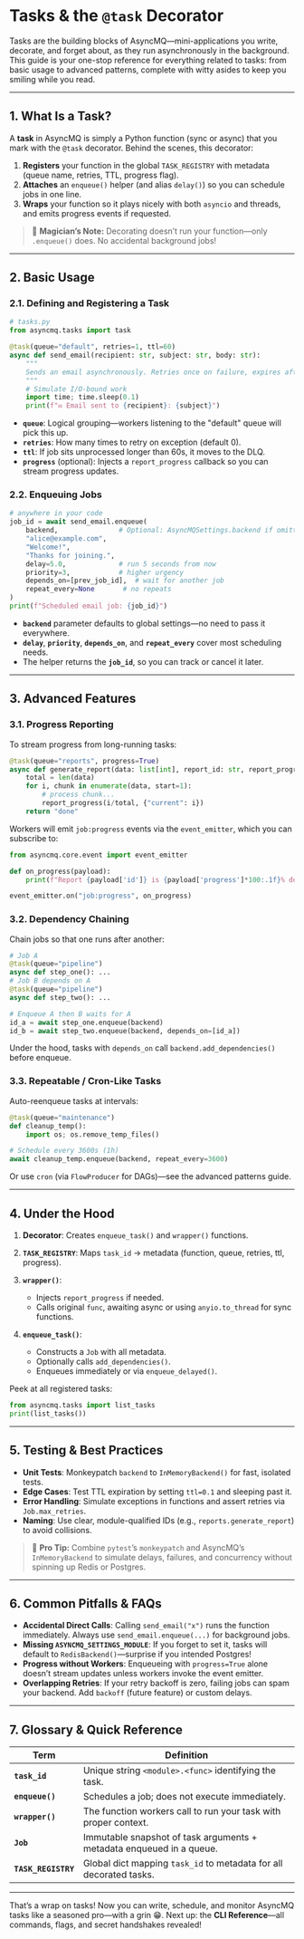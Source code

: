 # Tasks & the `@task` Decorator

Tasks are the building blocks of AsyncMQ—mini-applications you write, decorate, and forget about, as they run asynchronously in the background. This guide is your one-stop reference for everything related to tasks: from basic usage to advanced patterns, complete with witty asides to keep you smiling while you read.

---

## 1. What Is a Task?

A **task** in AsyncMQ is simply a Python function (sync or async) that you mark with the `@task` decorator. Behind the scenes, this decorator:

1. **Registers** your function in the global `TASK_REGISTRY` with metadata (queue name, retries, TTL, progress flag).
2. **Attaches** an `enqueue()` helper (and alias `delay()`) so you can schedule jobs in one line.
3. **Wraps** your function so it plays nicely with both `asyncio` and threads, and emits progress events if requested.

> 🎩 **Magician’s Note:** Decorating doesn’t run your function—only `.enqueue()` does. No accidental background jobs!

---

## 2. Basic Usage

### 2.1. Defining and Registering a Task

```python
# tasks.py
from asyncmq.tasks import task

@task(queue="default", retries=1, ttl=60)
async def send_email(recipient: str, subject: str, body: str):
    """
    Sends an email asynchronously. Retries once on failure, expires after 60s.
    """
    # Simulate I/O-bound work
    import time; time.sleep(0.1)
    print(f"✉️ Email sent to {recipient}: {subject}")
```

* **`queue`**: Logical grouping—workers listening to the "default" queue will pick this up.
* **`retries`**: How many times to retry on exception (default 0).
* **`ttl`**: If job sits unprocessed longer than 60s, it moves to the DLQ.
* **`progress`** (optional): Injects a `report_progress` callback so you can stream progress updates.

### 2.2. Enqueuing Jobs

```python
# anywhere in your code
job_id = await send_email.enqueue(
    backend,               # Optional: AsyncMQSettings.backend if omitted
    "alice@example.com",
    "Welcome!",
    "Thanks for joining.",
    delay=5.0,             # run 5 seconds from now
    priority=3,            # higher urgency
    depends_on=[prev_job_id],  # wait for another job
    repeat_every=None       # no repeats
)
print(f"Scheduled email job: {job_id}")
```

* **`backend`** parameter defaults to global settings—no need to pass it everywhere.
* **`delay`**, **`priority`**, **`depends_on`**, and **`repeat_every`** cover most scheduling needs.
* The helper returns the **`job_id`**, so you can track or cancel it later.

---

## 3. Advanced Features

### 3.1. Progress Reporting

To stream progress from long-running tasks:

```python
@task(queue="reports", progress=True)
async def generate_report(data: list[int], report_id: str, report_progress):
    total = len(data)
    for i, chunk in enumerate(data, start=1):
        # process chunk...
        report_progress(i/total, {"current": i})
    return "done"
```

Workers will emit `job:progress` events via the `event_emitter`, which you can subscribe to:

```python
from asyncmq.core.event import event_emitter

def on_progress(payload):
    print(f"Report {payload['id']} is {payload['progress']*100:.1f}% done")

event_emitter.on("job:progress", on_progress)
```

### 3.2. Dependency Chaining

Chain jobs so that one runs after another:

```python
# Job A
@task(queue="pipeline")
async def step_one(): ...
# Job B depends on A
@task(queue="pipeline")
async def step_two(): ...

# Enqueue A then B waits for A
id_a = await step_one.enqueue(backend)
id_b = await step_two.enqueue(backend, depends_on=[id_a])
```

Under the hood, tasks with `depends_on` call `backend.add_dependencies()` before enqueue.

### 3.3. Repeatable / Cron-Like Tasks

Auto-reenqueue tasks at intervals:

```python
@task(queue="maintenance")
def cleanup_temp():
    import os; os.remove_temp_files()

# Schedule every 3600s (1h)
await cleanup_temp.enqueue(backend, repeat_every=3600)
```

Or use `cron` (via `FlowProducer` for DAGs)—see the advanced patterns guide.

---

## 4. Under the Hood

1. **Decorator**: Creates `enqueue_task()` and `wrapper()` functions.
2. **`TASK_REGISTRY`**: Maps `task_id` → metadata (function, queue, retries, ttl, progress).
3. **`wrapper()`**:

   * Injects `report_progress` if needed.
   * Calls original `func`, awaiting async or using `anyio.to_thread` for sync functions.
4. **`enqueue_task()`**:

   * Constructs a `Job` with all metadata.
   * Optionally calls `add_dependencies()`.
   * Enqueues immediately or via `enqueue_delayed()`.

Peek at all registered tasks:

```python
from asyncmq.tasks import list_tasks
print(list_tasks())
```

---

## 5. Testing & Best Practices

* **Unit Tests**: Monkeypatch `backend` to `InMemoryBackend()` for fast, isolated tests.
* **Edge Cases**: Test TTL expiration by setting `ttl=0.1` and sleeping past it.
* **Error Handling**: Simulate exceptions in functions and assert retries via `Job.max_retries`.
* **Naming**: Use clear, module-qualified IDs (e.g., `reports.generate_report`) to avoid collisions.

> 🚀 **Pro Tip:** Combine `pytest`’s `monkeypatch` and AsyncMQ’s `InMemoryBackend` to simulate delays, failures, and concurrency without spinning up Redis or Postgres.

---

## 6. Common Pitfalls & FAQs

* **Accidental Direct Calls**: Calling `send_email("x")` runs the function immediately. Always use `send_email.enqueue(...)` for background jobs.
* **Missing `ASYNCMQ_SETTINGS_MODULE`**: If you forget to set it, tasks will default to `RedisBackend()`—surprise if you intended Postgres!
* **Progress without Workers**: Enqueueing with `progress=True` alone doesn’t stream updates unless workers invoke the event emitter.
* **Overlapping Retries**: If your retry backoff is zero, failing jobs can spam your backend. Add `backoff` (future feature) or custom delays.

---

## 7. Glossary & Quick Reference

| Term                | Definition                                                           |
| ------------------- | -------------------------------------------------------------------- |
| **`task_id`**       | Unique string `<module>.<func>` identifying the task.                |
| **`enqueue()`**     | Schedules a job; does not execute immediately.                       |
| **`wrapper()`**     | The function workers call to run your task with proper context.      |
| **`Job`**           | Immutable snapshot of task arguments + metadata enqueued in a queue. |
| **`TASK_REGISTRY`** | Global dict mapping `task_id` to metadata for all decorated tasks.   |

---

That’s a wrap on tasks! Now you can write, schedule, and monitor AsyncMQ tasks like a seasoned pro—with a grin 😁. Next up: the **CLI Reference**—all commands, flags, and secret handshakes revealed!
